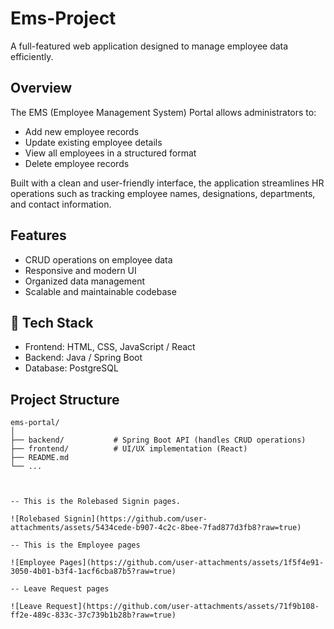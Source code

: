 # Ems-Project

A full-featured web application designed to manage employee data efficiently.

##  Overview

The EMS (Employee Management System) Portal allows administrators to:

- Add new employee records
- Update existing employee details
- View all employees in a structured format
- Delete employee records

Built with a clean and user-friendly interface, the application streamlines HR operations such as tracking employee names, designations, departments, and contact information.

## Features

- CRUD operations on employee data
- Responsive and modern UI
- Organized data management
- Scalable and maintainable codebase

## 🚀 Tech Stack

- Frontend: HTML, CSS, JavaScript / React
- Backend: Java / Spring Boot
- Database: PostgreSQL

##  Project Structure

```plaintext
ems-portal/
│
├── backend/           # Spring Boot API (handles CRUD operations)
├── frontend/          # UI/UX implementation (React)
├── README.md
└── ...



-- This is the Rolebased Signin pages.

![Rolebased Signin](https://github.com/user-attachments/assets/5434cede-b907-4c2c-8bee-7fad877d3fb8?raw=true)

-- This is the Employee pages 

![Employee Pages](https://github.com/user-attachments/assets/1f5f4e91-3050-4b01-b3f4-1acf6cba87b5?raw=true)

-- Leave Request pages

![Leave Request](https://github.com/user-attachments/assets/71f9b108-ff2e-489c-833c-37c739b1b28b?raw=true)
